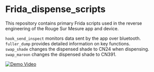 # Frida_dispense_scripts

This repository contains primary Frida scripts used in the reverse engineering of the Rouge Sur Mesure app and device. 

`hook_send_inspect` monitors data sent by the app over bluetooth.  
`fuller_dump` provides detailed information on key functions.  
`swap_shade` changes the dispensed shade to CN24 when dispensing.  
`swap_maroon` changes the dispensed shade to CN391.



[![Demo Video](https://img.youtube.com/vi/SM2vZ5NckaA/0.jpg)](https://youtu.be/SM2vZ5NckaA)
